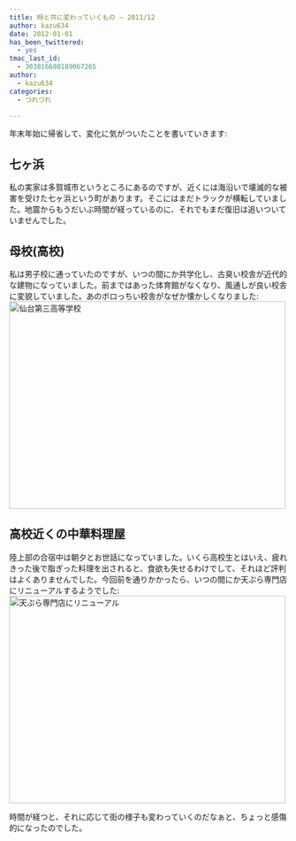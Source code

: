 ```yaml
---
title: 時と共に変わっていくもの – 2011/12
author: kazu634
date: 2012-01-01
has_been_twittered:
  - yes
tmac_last_id:
  - 303816680189067265
author:
  - kazu634
categories:
  - つれづれ

---
```

年末年始に帰省して、変化に気がついたことを書いていきます:

## 七ヶ浜

私の実家は多賀城市というところにあるのですが、近くには海沿いで壊滅的な被害を受けた七ヶ浜という町があります。そこにはまだトラックが横転していました。地震からもうだいぶ時間が経っているのに、それでもまだ復旧は追いついていませんでした。

## 母校(高校)

<p style="text-align: left;">
  私は男子校に通っていたのですが、いつの間にか共学化し、古臭い校舎が近代的な建物になっていました。前まではあった体育館がなくなり、風通しが良い校舎に変貌していました。あのボロっちい校舎がなぜか懐かしくなりました:<br /> <a href="http://www.flickr.com/photos/42332031@N02/6606100351/" onclick="__gaTracker('send', 'event', 'outbound-article', 'http://www.flickr.com/photos/42332031@N02/6606100351/', '');" title="仙台第三高等学校 by kazu634, on Flickr"><img class="aligncenter" src="http://farm8.staticflickr.com/7162/6606100351_5f4913ea4f.jpg" alt="仙台第三高等学校" width="500" height="375" /></a>
</p>

## 高校近くの中華料理屋

<p style="text-align: left;">
  陸上部の合宿中は朝夕とお世話になっていました。いくら高校生とはいえ、疲れきった後で脂ぎった料理を出されると、食欲も失せるわけでして、それほど評判はよくありませんでした。今回前を通りかかったら、いつの間にか天ぷら専門店にリニューアルするようでした:<br /> <a href="http://www.flickr.com/photos/42332031@N02/6606099801/" onclick="__gaTracker('send', 'event', 'outbound-article', 'http://www.flickr.com/photos/42332031@N02/6606099801/', '');" title="天ぷら専門店にリニューアル by kazu634, on Flickr"><img class="aligncenter" src="http://farm8.staticflickr.com/7172/6606099801_88bb18dfda.jpg" alt="天ぷら専門店にリニューアル" width="500" height="375" /></a>
</p>

<p style="text-align: left;">
  時間が経つと、それに応じて街の様子も変わっていくのだなぁと、ちょっと感傷的になったのでした。
</p>
